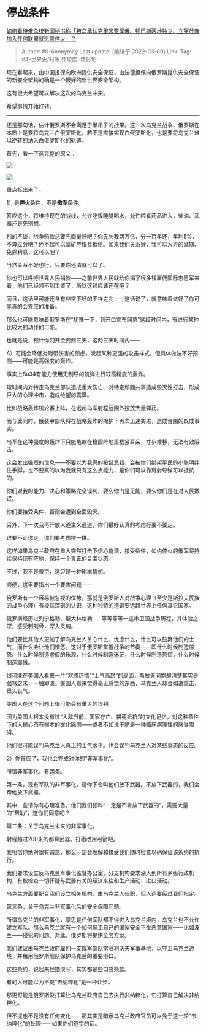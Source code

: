 # 停战条件
[如何看待俄总统新闻秘书称「若乌承认克里米亚属俄、顿巴斯两地独立、立宪放弃加入任何联盟就愿意停火」？](https://www.zhihu.com/question/520611199/answer/2378960801)

> Author: #0-Anonymity
> Last update: [编辑于 2022-03-09]
> Link:
> Tag: #4-世界史/时政
> 评论区:
> 泛讨论:

现在看起来，由中国担保向欧洲提供安全保证，由法德担保向俄罗斯提供安全保证的新安全架构的确是一个很好的新世界安全架构。

这有很大希望可以解决这次的乌克兰冲突。

希望事情开始好转。

---

还是那句话，估计俄罗斯不会满足于半吊子的战果。这一次乌克兰战争，俄罗斯在本质上是要将乌克兰白俄罗斯化，若不是直接实现白俄罗斯化，也是要将乌克兰难以逆转的纳入白俄罗斯化的轨道。

首先，看一下这完整的原文：

![](https://pic1.zhimg.com/v2-782d024a23ef0f0d37618359a6f2d819_720w.jpg?source=3af55fa1)

![](https://pic1.zhimg.com/80/v2-782d024a23ef0f0d37618359a6f2d819_1440w.jpg?source=3af55fa1)

重点标出来了。

1）是**停火**条件，不是**撤军**条件。

答应这个，将维持现在的战线，允许吃饭睡觉喝水，允许粮食药品进入，柴油、武器还是先别想。

别的不谈，战争赔款总要先商量好吧？你先欠我两万亿，分一百年还，年利5%，不算过分吧？还不起可以拿矿产粮食抵债。如果我们关系好，我可以大方的延期、免除利息，这可以吧？

当然关系不好也行，只要你还清就可以了。

你也可以呼吁世界人民捐款——之前世界人民就给你捐了很多钱雇佣国际志愿军来着，他们已经领不到工资了，所以这钱应该还在吧？

而且，这话里可能还含有非常不好的不祥之兆——这话说了，就意味着做好了你可能真的会答应的准备。

那么也可能意味着俄罗斯在“犹豫一下，到开口宣布同意”这段时间内，有进行某种比较大的动作的可能。

也就是说，预计你们开会要两三天，这两三天时间内——

A）可能会降低对附带伤害的顾虑，发起某种更强的攻击样式，但具体做法不好预测——可能是高强度的轰炸。

事实上Su34有能力使用无制导的航弹进行较高精度的轰炸。

短时间内对特定乌克兰部队造成重大伤亡、对特定顽固共事造成毁灭性打击，形成巨大的心理冲击，造成绝望的震慑。

比如战略轰炸机轮番上阵，在远超乌军射程范围外投放大量弹药。

而与此同时，俄装甲部队将在战略轰炸的掩护下再次迅速突进，造成合围的既成事实。

乌军在这种强度的轰炸下只能龟缩在稳固阵地里捂紧耳朵，寸步难移，无法有效阻击。

这会发出强烈的信息——不要以为我真的投鼠忌器、会被你们绑架平民的小聪明绊住手脚，也不要真的以为我就只有这么点能力，是你们可以靠肩射导弹可以抵抗的。

你们对我的能力、决心和策略完全误判，要么你门是无能，要么你们是在对人民撒谎。

你们要接受条件，否则会遭到全面毁灭。

另外，下一次我再开放人道主义通道，你们最好认真的考虑好要不要走。

谁要不让你走，你们要考虑拼一拼。

这样如果乌克兰政府在重大突然打击下信心崩溃，接受条件，如约停火的俄军将持续保持现有阵地，保持一个真正的合围状态。

不过，我不是普京，这只是一种剧本猜想。

顺便，这里要指出一个要害问题——

俄罗斯有一个容易被忽视的优势，那就是俄罗斯人对战争心理（至少是斯拉夫民族的战争心理）有极其深刻的认识，这种独特的造诣要远超世界上任何其它国家。

俄罗斯经历过列宁格勒、斯大林格勒……等等等等一连串卫国战争历程，其体验之深，感受制刻骨，深入灵魂。

他们要比其他人更加了解乌克兰人关心什么、忧虑什么，什么可以鼓舞他们的士气，而什么会让他们憎恶。这对于俄罗斯掌握战争的节奏——即什么时候制造惊恐、什么时候制造虚假的乐观，什么时候制造迷茫，什么时候制造恐慌，什么时候制造震慑。

很可能在美国人看来一片“欢腾热情”“士气高昂”的局面，斯拉夫同胞却清楚其实是强弩之末，一触即溃。美国人看来觉得毫无感觉的东西，乌克兰人却会如遭重击，垂头丧气。

美国人在这个问题上很可能会有重大的误判。

因为美国人根本没有过“大敌当前、国家存亡、拼死抵抗”的文化记忆，对这种条件下的人民心态有根本的文化隔阂——或者不如说干脆是一种临床病理性的感受障碍。

他们很可能误判乌克兰人真正的士气水平。也会误判乌克兰人对某些事态的反应。

2）你答应了，我也会完成对你的“非军事化”。

所谓非军事化，有两条。

第一条，现有军队的非军事化。请你下令叫他们放下武器。不放下武器的，我们会帮他放下武器。

其中一些请你有心理准备，他们我们预料“一定是不肯放下武器的”，需要大量的“帮助”，这你们同意吧？

第二条：关于乌克兰未来的非军事化。

射程超过200米的都算武器。打猎改用弓箭吧。

我相信你绝对很有诚意，那么一定会理解和接受我们随时检查以确保证该条约的执行。

我们要求设立反乌克兰军事化监督办公室，分支机构要求深入到所有乡级行政机构，有权检查一切怀疑与武器有关的经济来往和生产活动、进口活动。

乌克兰方面要配合我们设立相关机构，由乌克兰人任职，但人选要经过我们指定。

第三条，关于乌克兰非军事化后的安全保障问题。

所谓乌克兰的非军事化，意思是任何军队都不得进入乌克兰境内，乌克兰也不允许建立军队。那么乌克兰就有一个如何保卫自己的国家安全不受恶意国家——比如波兰——侵犯的问题。对此，俄罗斯将提供全套方案。

我们建议由乌克兰政府雇佣一支俄军部队常驻利沃夫军事基地，以守卫乌克兰边境，并租用俄罗斯舰队保护乌克兰的重要港口。

这些条约，说起来轻描淡写，其实都是些口袋条款。

有的人可能以为不提“去纳粹化”是一种让步。

那更可能是俄罗斯没打算让乌克兰政府自己去执行非纳粹化，它打算自己解决非纳粹化。

但不提也不是没有任何变化——那其实是暗示乌克兰政府官员可以免于这一轮“去纳粹化”的处理——如果你们签字的话。
